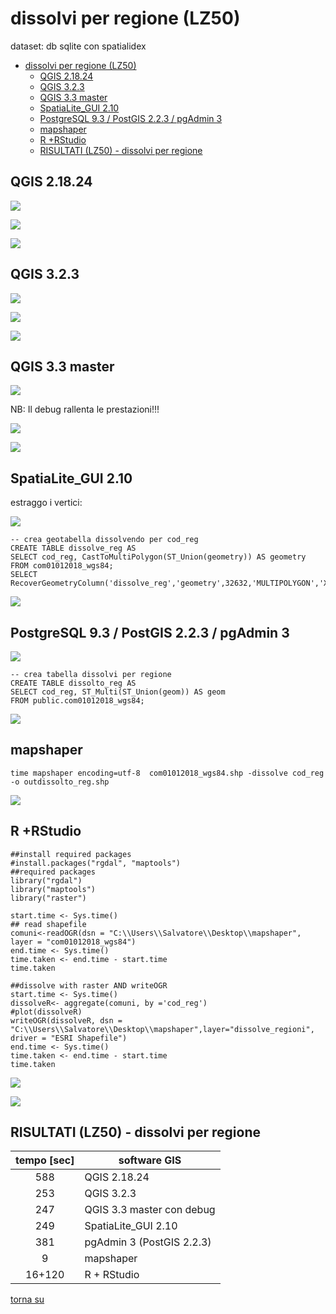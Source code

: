 # dissolvi per regione (LZ50)

dataset: db sqlite con spatialidex

<!-- TOC -->

- [dissolvi per regione (LZ50)](#dissolvi-per-regione-lz50)
    - [QGIS 2.18.24](#qgis-21824)
    - [QGIS 3.2.3](#qgis-323)
    - [QGIS 3.3 master](#qgis-33-master)
    - [SpatiaLite_GUI 2.10](#spatialitegui-210)
    - [PostgreSQL 9.3 / PostGIS 2.2.3 / pgAdmin 3](#postgresql-93--postgis-223--pgadmin-3)
    - [mapshaper](#mapshaper)
    - [R +RStudio](#r-rstudio)
    - [RISULTATI (LZ50) - dissolvi per regione](#risultati-lz50---dissolvi-per-regione)

<!-- /TOC -->

## QGIS 2.18.24

![](../img/qgis21824_info.png)

![](../img/dissolvi_regione/qgis21824_01.png)

![](../img/dissolvi_regione/qgis21824_02.png)

## QGIS 3.2.3

![](../img/qgis323_info.png)

![](../img/dissolvi_regione/qgis323_01.png)

![](../img/dissolvi_regione/qgis323_02.png)

## QGIS 3.3 master

![](../img/qgis33_master_info.png)

NB: Il debug rallenta le prestazioni!!!

![](../img/dissolvi_regione/qgis33master_01.png)

![](../img/dissolvi_regione/qgis33master_02.png)

## SpatiaLite_GUI 2.10

estraggo i vertici:

![](../img/spatialite_gui_210_info.png)

```
-- crea geotabella dissolvendo per cod_reg
CREATE TABLE dissolve_reg AS
SELECT cod_reg, CastToMultiPolygon(ST_Union(geometry)) AS geometry 
FROM com01012018_wgs84;
SELECT RecoverGeometryColumn('dissolve_reg','geometry',32632,'MULTIPOLYGON','XY');
```
![](../img/dissolvi_regione/spatialite_gui_210_01.png)

## PostgreSQL 9.3 / PostGIS 2.2.3 / pgAdmin 3

![](../img/pgAmin3_info.png)

```
-- crea tabella dissolvi per regione
CREATE TABLE dissolto_reg AS
SELECT cod_reg, ST_Multi(ST_Union(geom)) AS geom  
FROM public.com01012018_wgs84;
```
![](../img/dissolvi_regione/pgAmin3_01.png)

## mapshaper 

```
time mapshaper encoding=utf-8  com01012018_wgs84.shp -dissolve cod_reg -o outdissolto_reg.shp
```

![](../img/dissolvi_regione/mapshaper_01.png)

## R +RStudio

```
##install required packages
#install.packages("rgdal", "maptools")
##required packages
library("rgdal")
library("maptools")
library("raster")

start.time <- Sys.time()
## read shapefile
comuni<-readOGR(dsn = "C:\\Users\\Salvatore\\Desktop\\mapshaper", layer = "com01012018_wgs84")
end.time <- Sys.time()
time.taken <- end.time - start.time
time.taken

##dissolve with raster AND writeOGR
start.time <- Sys.time()
dissolveR<- aggregate(comuni, by ='cod_reg')
#plot(dissolveR)
writeOGR(dissolveR, dsn = "C:\\Users\\Salvatore\\Desktop\\mapshaper",layer="dissolve_regioni", driver = "ESRI Shapefile")
end.time <- Sys.time()
time.taken <- end.time - start.time
time.taken
```

![](../img/dissolvi_regione/r_01.png)

![](../img/dissolvi_regione/r_02.png)

## RISULTATI (LZ50) - dissolvi per regione

tempo [sec]|software GIS
:---------:|---------
588|QGIS 2.18.24
253|QGIS 3.2.3
247|QGIS 3.3 master con debug
249|SpatiaLite_GUI 2.10
381|pgAdmin 3 (PostGIS 2.2.3)
9|mapshaper
16+120|R + RStudio

[torna su](#dissolvi-per-regione-lz50)
